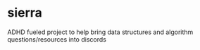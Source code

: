 # sierra
ADHD fueled project to help bring data structures and algorithm questions/resources into discords
